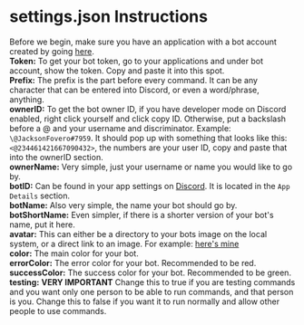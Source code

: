 # settings.json Instructions
Before we begin, make sure you have an application with a bot account created by going [here](https://discordapp.com/developers/applications/me).\
**Token:** To get your bot token, go to your applications and under bot account, show the token. Copy and paste it into this spot.\
**Prefix:** The prefix is the part before every command. It can be any character that can be entered into Discord, or even a word/phrase, anything.\
**ownerID:** To get the bot owner ID, if you have developer mode on Discord enabled, right click yourself and click copy ID. Otherwise, put a backslash  before a @ and your username and discriminator. Example: `\@JacksonFovero#7959`. It should pop up with something that looks like this: `<@234461421667090432>`, the numbers are your user ID, copy and paste that into the ownerID section.\
**ownerName:** Very simple, just your username or name you would like to go by.\
**botID:** Can be found in your app settings on [Discord](https://discordapp.com/developers/applications/me). It is located in the `App Details` section.\
**botName:** Also very simple, the name your bot should go by.\
**botShortName:** Even simpler, if there is a shorter version of your bot's name, put it here.\
**avatar:** This can either be a directory to your bots image on the local system, or a direct link to an image. For example: [here's mine](https://i.imgur.com/IgdGUhP.png)\
**color:** The main color for your bot.\
**errorColor:** The error color for your bot. Recommended to be red.\
**successColor:** The success color for your bot. Recommended to be green.\
**testing:** **VERY IMPORTANT** Change this to true if you are testing commands and you want only one person to be able to run commands, and that person is you. Change this to false if you want it to run normally and allow other people to use commands.
